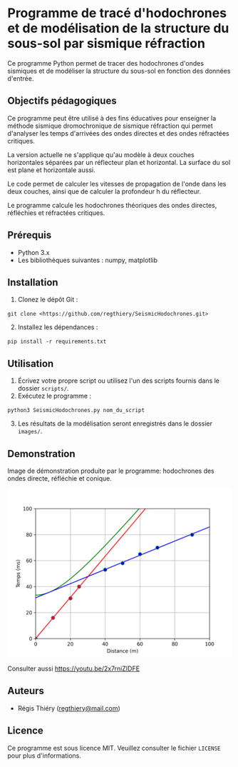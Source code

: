 # Programme de tracé d'hodochrones et de modélisation de la structure du sous-sol par sismique réfraction

Ce programme Python permet de tracer des hodochrones d'ondes sismiques et de modéliser la structure du sous-sol en fonction des données d'entrée.

## Objectifs pédagogiques

Ce programme peut être utilisé à des fins éducatives pour enseigner la
méthode sismique dromochronique de sismique réfraction qui
permet d'analyser les temps d'arrivées des ondes directes
et des ondes réfractées critiques.

La version actuelle ne s'applique qu'au modèle à deux couches horizontales
séparées par un réflecteur plan et horizontal.
La surface du sol est plane et horizontale aussi.

Le code permet de calculer les vitesses de propagation de l'onde dans les deux couches,
ainsi que de calculer la profondeur h du réflecteur.

Le programme calcule les hodochrones théoriques des ondes directes, réfléchies et réfractées critiques.

## Prérequis

- Python 3.x
- Les bibliothèques suivantes : numpy, matplotlib

## Installation

1. Clonez le dépôt Git :

`git clone <https://github.com/regthiery/SeismicHodochrones.git>`

2. Installez les dépendances :

`pip install -r requirements.txt`

## Utilisation

01. Écrivez votre propre script ou utilisez l'un des scripts fournis dans le dossier `scripts/`.
02. Exécutez le programme :

`python3 SeismicHodochrones.py nom_du_script`

03. Les résultats de la modélisation seront enregistrés dans le dossier `images/`.

## Demonstration

Image de démonstration produite par le programme: hodochrones des ondes directe, réfléchie et conique.

![Image de démonstration avec réflexion et réfraction des ondes sur interface à partir d'une source ponctuelle](image.png)

Consulter aussi <https://youtu.be/2x7rniZIDFE>

## Auteurs

- Régis Thiéry (regthiery@mail.com)

## Licence

Ce programme est sous licence MIT. Veuillez consulter le fichier `LICENSE` pour plus d'informations.
